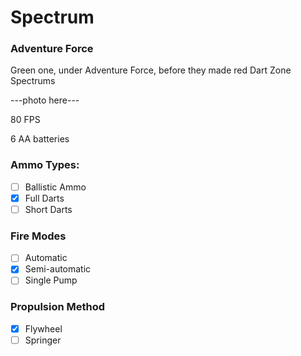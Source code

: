 # Spectrum
### Adventure Force

Green one, under Adventure Force, before they made red Dart Zone Spectrums

---photo here---

80 FPS

6 AA batteries

### Ammo Types:
- [ ] Ballistic Ammo
- [x] Full Darts
- [ ] Short Darts

### Fire Modes
- [ ] Automatic
- [x] Semi-automatic
- [ ] Single Pump

### Propulsion Method
- [x] Flywheel
- [ ] Springer
